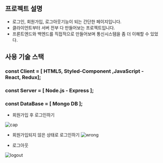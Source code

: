 ## 프로젝트 설명
* 로그인, 회원가입, 로그아웃기능이 되는 간단한 페이지입니다.
* 클라이언트부터 서버 전부 다 만들어보는 프로젝트입니다.
* 프론트엔드와 백엔드를 직접적으로 만들어보며 통신시스템을 좀 더 이해할 수 있었다.


## 사용 기술 스택

### const Client = [ HTML5, Styled-Component ,JavaScript - React, Redux];
### const Server = [ Node.js - Express ];
### const DataBase = [ Mongo DB ];


* 회원가입 후 로그인하기

![cap](https://user-images.githubusercontent.com/89136968/203898740-808a7523-c3f1-44c3-8990-7753590af85c.gif)


* 회원가입되지 않은 상태로 로그인하기
![wrong](https://user-images.githubusercontent.com/89136968/203899055-4a9e387c-672d-475a-9f20-2aa148fe2310.gif)

* 로그아웃

![logout](https://user-images.githubusercontent.com/89136968/203899276-8c2f86c5-634e-4662-8b37-777a5fbb761b.gif)
